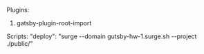 Plugins:
1. gatsby-plugin-root-import

Scripts:
"deploy": "surge --domain gutsby-hw-1.surge.sh --project ./public/"
